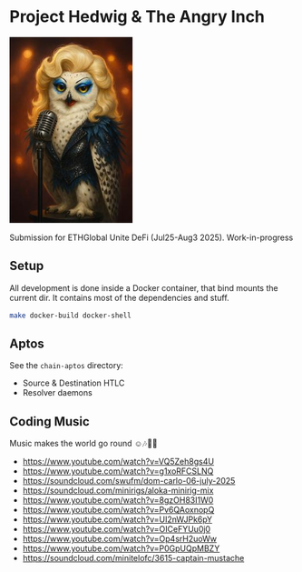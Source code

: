 # Project Hedwig & The Angry Inch

![](hedwig.jpg)

Submission for ETHGlobal Unite DeFi (Jul25-Aug3 2025). Work-in-progress

## Setup

All development is done inside a Docker container, that bind mounts the current dir. It contains most of the dependencies and stuff.

```bash
make docker-build docker-shell
```

## Aptos

See the `chain-aptos` directory:

 * Source & Destination HTLC
 * Resolver daemons

## Coding Music

Music makes the world go round ☺️🎶🪩🎆

 * https://www.youtube.com/watch?v=VQ5Zeh8gs4U
 * https://www.youtube.com/watch?v=g1xoRFCSLNQ
 * https://soundcloud.com/swufm/dom-carlo-06-july-2025
 * https://soundcloud.com/minirigs/aloka-minirig-mix
 * https://www.youtube.com/watch?v=8gzOH83I1W0
 * https://www.youtube.com/watch?v=Pv6QAoxnopQ
 * https://www.youtube.com/watch?v=UI2nWJPk6pY
 * https://www.youtube.com/watch?v=OICeFYUu0j0
 * https://www.youtube.com/watch?v=Op4srH2uoWw
 * https://www.youtube.com/watch?v=P0GpUQpMBZY
 * https://soundcloud.com/minitelofc/3615-captain-mustache
 